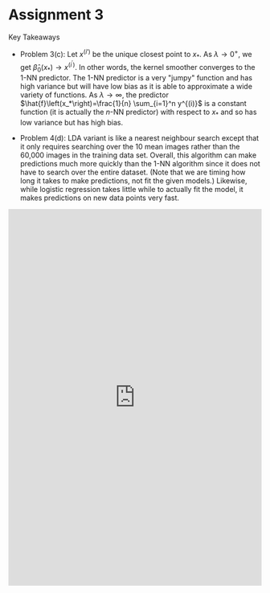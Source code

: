 # Assignment 3

Key Takeaways

- Problem 3(c): Let $x^{(i')}$ be the unique closest point to $x_*$. As $\lambda \rightarrow 0^{+}$, we get $\hat{\beta}_0\left(x_*\right) \rightarrow x^{\left(i^{\prime}\right)}$. In other words, the kernel smoother converges to the 1-NN predictor. The 1-NN predictor is a very "jumpy" function and has high variance but will have low bias as it is able to approximate a wide variety of functions. As $\lambda\rightarrow \infty$, the predictor $\hat{f}\left(x_*\right)=\frac{1}{n} \sum_{i=1}^n y^{(i)}$ is a constant function (it is actually the $n$-NN predictor) with respect to $x_*$ and so has low variance but has high bias. 

- Problem 4(d): LDA variant is like a nearest neighbour search except that it only requires searching over the 10 mean images rather than the 60,000 images in the training data set. Overall, this algorithm can make predictions much more quickly than the 1-NN algorithm since it does not have to search over the entire dataset. (Note that we are timing how long it takes to make predictions, not fit the given models.) Likewise, while logistic regression takes little while to actually fit the model, it makes predictions on new data points very fast.

<embed src="https://shx-haah.github.io/notes/lecture_notes/stat541_assignment3.pdf" type="application/pdf" width="100%" height="750px"/>